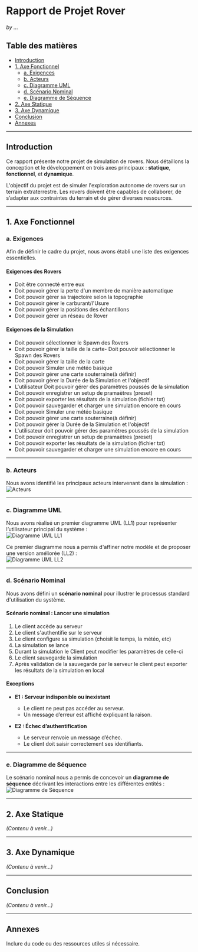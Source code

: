 # Rapport de Projet Rover  
*by ...*  

## Table des matières  
- [Introduction](#introduction)  
- [1. Axe Fonctionnel](#1-axe-fonctionnel)  
  - [a. Exigences](#a-exigences)  
  - [b. Acteurs](#b-acteurs)  
  - [c. Diagramme UML](#c-diagramme-uml)  
  - [d. Scénario Nominal](#d-scénario-nominal)  
  - [e. Diagramme de Séquence](#e-diagramme-de-séquence)  
- [2. Axe Statique](#2-axe-statique)  
- [3. Axe Dynamique](#3-axe-dynamique)  
- [Conclusion](#conclusion)  
- [Annexes](#annexes)  

---

## Introduction  
Ce rapport présente notre projet de simulation de rovers. Nous détaillons la conception et le développement en trois axes principaux : **statique**, **fonctionnel**, et **dynamique**.  

L'objectif du projet est de simuler l'exploration autonome de rovers sur un terrain extraterrestre. Les rovers doivent être capables de collaborer, de s’adapter aux contraintes du terrain et de gérer diverses ressources.  

---

## 1. Axe Fonctionnel  

### a. Exigences  
Afin de définir le cadre du projet, nous avons établi une liste des exigences essentielles.  

#### **Exigences des Rovers**  
- Doit être connecté entre eux
- Doit pouvoir gérer la perte d'un membre de manière automatique
- Doit pouvoir gérer sa trajectoire selon la topographie
- Doit pouvoir gérer le carburant/l'Usure
- Doit pouvoir gérer la positions des échantillons
- Doit pouvoir gérer un réseau de Rover

#### **Exigences de la Simulation**  
- Doit pouvoir sélectionner le Spawn des Rovers
- Doit pouvoir gérer la taille de la carte- Doit pouvoir sélectionner le Spawn des Rovers
- Doit pouvoir gérer la taille de la carte
- Doit pouvoir Simuler une météo basique
- Doit pouvoir gérer une carte souterraine(à définir)
- Doit pouvoir gérer la Durée de la Simulation et l'objectif
- L'utilisateur Doit pouvoir gérer des paramètres poussés de la simulation
- Doit pouvoir enregistrer un setup de pramaètres (preset)
- Doit pouvoir exporter les résultats de la simulation (fichier txt)
- Doit pouvoir sauvegarder et charger une simulation encore en cours
- Doit pouvoir Simuler une météo basique
- Doit pouvoir gérer une carte souterraine(à définir)
- Doit pouvoir gérer la Durée de la Simulation et l'objectif
- L'utilisateur doit pouvoir gérer des paramètres poussés de la simulation
- Doit pouvoir enregistrer un setup de pramaètres (preset)
- Doit pouvoir exporter les résultats de la simulation (fichier txt)
- Doit pouvoir sauvegarder et charger une simulation encore en cours

---

### b. Acteurs  
Nous avons identifié les principaux acteurs intervenant dans la simulation :  
![Acteurs](./imageRendu/Acteur.png)  

---

### c. Diagramme UML  
Nous avons réalisé un premier diagramme UML (LL1) pour représenter l’utilisateur principal du système :  
![Diagramme UML LL1](./imageRendu/UMLRoverUserV1.png)  

Ce premier diagramme nous a permis d'affiner notre modèle et de proposer une version améliorée (LL2) :  
![Diagramme UML LL2](./imageRendu/UMLRoverUserV2.png)  

---

### d. Scénario Nominal  
Nous avons défini un **scénario nominal** pour illustrer le processus standard d'utilisation du système.  

#### **Scénario nominal : Lancer une simulation**  
1. Le client accède au serveur
2. Le client s'authentifie sur le serveur 
3. Le client configure sa simulation (choisit le temps, la météo, etc)
4. La simulation se lance
5. Durant la simulation le Client peut modifier les paramètres de celle-ci
6. Le client sauvegarde la simulation
7. Après validation de la sauvegarde par le serveur le client peut exporter les résultats de la simulation en local

#### **Exceptions**  
- **E1 : Serveur indisponible ou inexistant**  
  - Le client ne peut pas accéder au serveur.  
  - Un message d’erreur est affiché expliquant la raison.  

- **E2 : Échec d’authentification**  
  - Le serveur renvoie un message d’échec.  
  - Le client doit saisir correctement ses identifiants.  

---

### e. Diagramme de Séquence  
Le scénario nominal nous a permis de concevoir un **diagramme de séquence** décrivant les interactions entre les différentes entités :  
![Diagramme de Séquence](./imageRendu/DiagrammeSequence.png)  

---

## 2. Axe Statique
*(Contenu à venir...)*  

---

## 3. Axe Dynamique  
*(Contenu à venir...)*  

---

## Conclusion  
*(Contenu à venir...)*  

---

## Annexes  
Inclure du code ou des ressources utiles si nécessaire.  
